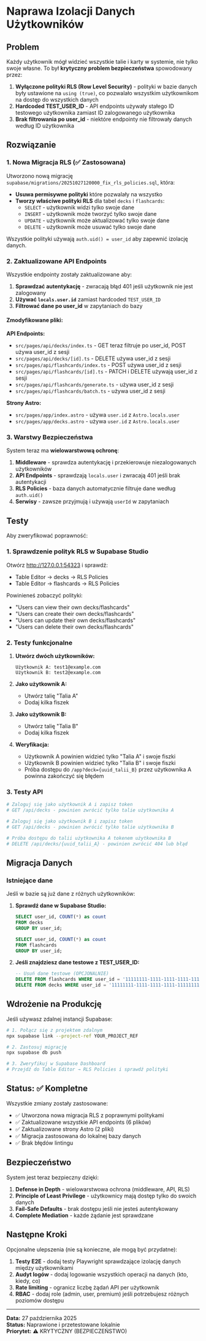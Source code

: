 # Naprawa Izolacji Danych Użytkowników

## Problem

Każdy użytkownik mógł widzieć wszystkie talie i karty w systemie, nie tylko swoje własne. To był **krytyczny problem bezpieczeństwa** spowodowany przez:

1. **Wyłączone polityki RLS (Row Level Security)** - polityki w bazie danych były ustawione na `using (true)`, co pozwalało wszystkim użytkownikom na dostęp do wszystkich danych
2. **Hardcoded TEST_USER_ID** - API endpoints używały stałego ID testowego użytkownika zamiast ID zalogowanego użytkownika
3. **Brak filtrowania po user_id** - niektóre endpointy nie filtrowały danych według ID użytkownika

## Rozwiązanie

### 1. Nowa Migracja RLS (✅ Zastosowana)

Utworzono nową migrację `supabase/migrations/20251027120000_fix_rls_policies.sql`, która:

- **Usuwa permisywne polityki** które pozwalały na wszystko
- **Tworzy właściwe polityki RLS** dla tabel `decks` i `flashcards`:
  - `SELECT` - użytkownik widzi tylko swoje dane
  - `INSERT` - użytkownik może tworzyć tylko swoje dane
  - `UPDATE` - użytkownik może aktualizować tylko swoje dane
  - `DELETE` - użytkownik może usuwać tylko swoje dane

Wszystkie polityki używają `auth.uid() = user_id` aby zapewnić izolację danych.

### 2. Zaktualizowane API Endpoints

Wszystkie endpointy zostały zaktualizowane aby:

1. **Sprawdzać autentykację** - zwracają błąd 401 jeśli użytkownik nie jest zalogowany
2. **Używać `locals.user.id`** zamiast hardcoded `TEST_USER_ID`
3. **Filtrować dane po user_id** w zapytaniach do bazy

#### Zmodyfikowane pliki:

**API Endpoints:**
- `src/pages/api/decks/index.ts` - GET teraz filtruje po user_id, POST używa user_id z sesji
- `src/pages/api/decks/[id].ts` - DELETE używa user_id z sesji
- `src/pages/api/flashcards/index.ts` - POST używa user_id z sesji
- `src/pages/api/flashcards/[id].ts` - PATCH i DELETE używają user_id z sesji
- `src/pages/api/flashcards/generate.ts` - używa user_id z sesji
- `src/pages/api/flashcards/batch.ts` - używa user_id z sesji

**Strony Astro:**
- `src/pages/app/index.astro` - używa `user.id` z `Astro.locals.user`
- `src/pages/app/decks.astro` - używa `user.id` z `Astro.locals.user`

### 3. Warstwy Bezpieczeństwa

System teraz ma **wielowarstwową ochronę**:

1. **Middleware** - sprawdza autentykację i przekierowuje niezalogowanych użytkowników
2. **API Endpoints** - sprawdzają `locals.user` i zwracają 401 jeśli brak autentykacji
3. **RLS Policies** - baza danych automatycznie filtruje dane według `auth.uid()`
4. **Serwisy** - zawsze przyjmują i używają `userId` w zapytaniach

## Testy

Aby zweryfikować poprawność:

### 1. Sprawdzenie polityk RLS w Supabase Studio

Otwórz http://127.0.0.1:54323 i sprawdź:
- Table Editor → decks → RLS Policies
- Table Editor → flashcards → RLS Policies

Powinieneś zobaczyć polityki:
- "Users can view their own decks/flashcards"
- "Users can create their own decks/flashcards"
- "Users can update their own decks/flashcards"
- "Users can delete their own decks/flashcards"

### 2. Testy funkcjonalne

1. **Utwórz dwóch użytkowników:**
   ```
   Użytkownik A: test1@example.com
   Użytkownik B: test2@example.com
   ```

2. **Jako użytkownik A:**
   - Utwórz talię "Talia A"
   - Dodaj kilka fiszek

3. **Jako użytkownik B:**
   - Utwórz talię "Talia B"
   - Dodaj kilka fiszek

4. **Weryfikacja:**
   - Użytkownik A powinien widzieć tylko "Talia A" i swoje fiszki
   - Użytkownik B powinien widzieć tylko "Talia B" i swoje fiszki
   - Próba dostępu do `/app?deck={uuid_talii_B}` przez użytkownika A powinna zakończyć się błędem

### 3. Testy API

```bash
# Zaloguj się jako użytkownik A i zapisz token
# GET /api/decks - powinien zwrócić tylko talie użytkownika A

# Zaloguj się jako użytkownik B i zapisz token  
# GET /api/decks - powinien zwrócić tylko talie użytkownika B

# Próba dostępu do talii użytkownika A tokenem użytkownika B
# DELETE /api/decks/{uuid_talii_A} - powinien zwrócić 404 lub błąd
```

## Migracja Danych

### Istniejące dane

Jeśli w bazie są już dane z różnych użytkowników:

1. **Sprawdź dane w Supabase Studio:**
   ```sql
   SELECT user_id, COUNT(*) as count 
   FROM decks 
   GROUP BY user_id;
   
   SELECT user_id, COUNT(*) as count 
   FROM flashcards 
   GROUP BY user_id;
   ```

2. **Jeśli znajdziesz dane testowe z TEST_USER_ID:**
   ```sql
   -- Usuń dane testowe (OPCJONALNIE)
   DELETE FROM flashcards WHERE user_id = '11111111-1111-1111-1111-111111111111';
   DELETE FROM decks WHERE user_id = '11111111-1111-1111-1111-111111111111';
   ```

## Wdrożenie na Produkcję

Jeśli używasz zdalnej instancji Supabase:

```bash
# 1. Połącz się z projektem zdalnym
npx supabase link --project-ref YOUR_PROJECT_REF

# 2. Zastosuj migrację
npx supabase db push

# 3. Zweryfikuj w Supabase Dashboard
# Przejdź do Table Editor → RLS Policies i sprawdź polityki
```

## Status: ✅ Kompletne

Wszystkie zmiany zostały zastosowane:
- ✅ Utworzona nowa migracja RLS z poprawnymi politykami
- ✅ Zaktualizowane wszystkie API endpoints (6 plików)
- ✅ Zaktualizowane strony Astro (2 pliki)
- ✅ Migracja zastosowana do lokalnej bazy danych
- ✅ Brak błędów lintingu

## Bezpieczeństwo

System jest teraz bezpieczny dzięki:

1. **Defense in Depth** - wielowarstwowa ochrona (middleware, API, RLS)
2. **Principle of Least Privilege** - użytkownicy mają dostęp tylko do swoich danych
3. **Fail-Safe Defaults** - brak dostępu jeśli nie jesteś autentykowany
4. **Complete Mediation** - każde żądanie jest sprawdzane

## Następne Kroki

Opcjonalne ulepszenia (nie są konieczne, ale mogą być przydatne):

1. **Testy E2E** - dodaj testy Playwright sprawdzające izolację danych między użytkownikami
2. **Audyt logów** - dodaj logowanie wszystkich operacji na danych (kto, kiedy, co)
3. **Rate limiting** - ogranicz liczbę żądań API per użytkownik
4. **RBAC** - dodaj role (admin, user, premium) jeśli potrzebujesz różnych poziomów dostępu

---

**Data:** 27 października 2025  
**Status:** Naprawione i przetestowane lokalnie  
**Priorytet:** ⚠️ KRYTYCZNY (BEZPIECZEŃSTWO)

